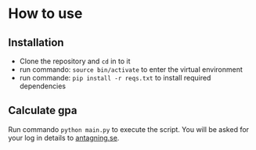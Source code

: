 # How to use

## Installation

- Clone the repository and `cd` in to it
- run commando: `source bin/activate` to enter the virtual environment
- run commande: `pip install -r reqs.txt` to install required dependencies

## Calculate gpa

Run commando `python main.py` to execute the script. You will be asked for your log in details to [antagning.se](https://antagning.se).
